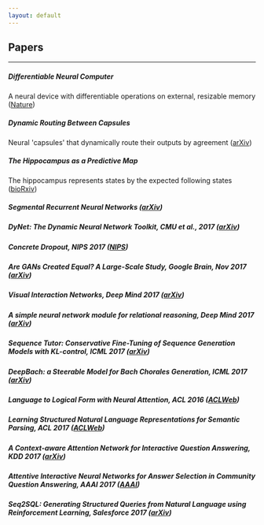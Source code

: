 ```yaml
---
layout: default
---
```

## Papers
-----
##### **Differentiable Neural Computer**
A neural device with differentiable operations on external, resizable memory
([Nature](https://www.nature.com/articles/nature20101))

##### **Dynamic Routing Between Capsules**
Neural 'capsules' that dynamically route their outputs by agreement
([arXiv](https://arxiv.org/abs/1710.09829))

##### **The Hippocampus as a Predictive Map**
The hippocampus represents states by the expected following states
([bioRxiv](https://www.biorxiv.org/content/early/2016/12/28/097170))

##### **Segmental Recurrent Neural Networks**  ([arXiv](https://arxiv.org/pdf/1511.06018.pdf))


##### **DyNet: The Dynamic Neural Network Toolkit, CMU et al., 2017** ([arXiv](https://arxiv.org/pdf/1701.03980.pdf))


##### **Concrete Dropout, NIPS 2017** ([NIPS](https://papers.nips.cc/paper/6949-concrete-dropout.pdf))


##### **Are GANs Created Equal? A Large-Scale Study, Google Brain, Nov 2017** ([arXiv](https://arxiv.org/pdf/1711.10337.pdf))


##### **Visual Interaction Networks, Deep Mind 2017** ([arXiv](https://arxiv.org/pdf/1706.01433.pdf))


##### **A simple neural network module for relational reasoning, Deep Mind 2017** ([arXiv](https://arxiv.org/pdf/1706.01427.pdf))


##### **Sequence Tutor: Conservative Fine-Tuning of Sequence Generation Models with KL-control, ICML 2017** ([arXiv](https://arxiv.org/pdf/1611.02796.pdf))


##### **DeepBach: a Steerable Model for Bach Chorales Generation, ICML 2017** ([arXiv](https://arxiv.org/pdf/1612.01010.pdf))


##### **Language to Logical Form with Neural Attention, ACL 2016** ([ACLWeb](http://www.aclweb.org/anthology/P16-1004))


##### **Learning Structured Natural Language Representations for Semantic Parsing, ACL 2017** ([ACLWeb](http://www.aclweb.org/anthology/P17-1005))


##### **A Context-aware Attention Network for Interactive Question Answering, KDD 2017** ([arXiv](https://arxiv.org/pdf/1612.07411.pdf))


##### **Attentive Interactive Neural Networks for Answer Selection in Community Question Answering, AAAI 2017** ([AAAI](https://aaai.org/ocs/index.php/AAAI/AAAI17/paper/view/14611/14144))


##### **Seq2SQL: Generating Structured Queries from Natural Language using Reinforcement Learning, Salesforce 2017** ([arXiv](https://arxiv.org/pdf/1709.00103.pdf))
